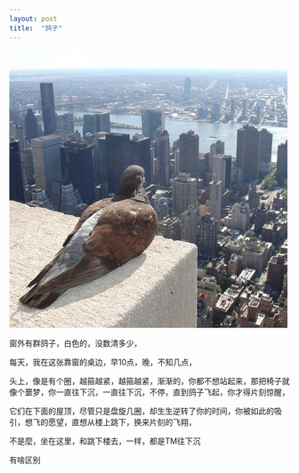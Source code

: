 ```yaml
---
layout: post
title:  "鸽子"
---
```


![鸽子](/files/2010/05/20/bird_of_peace.jpg)

窗外有群鸽子，白色的，没数清多少，

每天，我在这张靠窗的桌边，早10点，晚，不知几点，

头上，像是有个圈，越箍越紧，越箍越紧，渐渐的，你都不想站起来，那把椅子就像个噩梦，你一直往下沉，一直往下沉，不停，直到鸽子飞起，你才得片刻惊醒，

它们在下面的屋顶，尽管只是盘旋几圈，却生生逆转了你的时间，你被如此的吸引，想飞的愿望，直想从楼上跳下，换来片刻的飞翔，

不是麼，坐在这里，和跳下楼去，一样，都是TM往下沉

有啥区别
